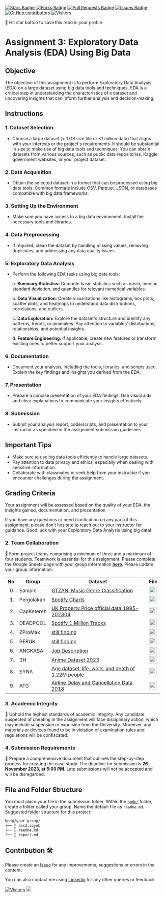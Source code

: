 
<a href="https://github.com/drshahizan/Python_EDA/stargazers"><img src="https://img.shields.io/github/stars/drshahizan/Python_EDA" alt="Stars Badge"/></a>
<a href="https://github.com/drshahizan/Python_EDA/network/members"><img src="https://img.shields.io/github/forks/drshahizan/Python_EDA" alt="Forks Badge"/></a>
<a href="https://github.com/drshahizan/Python_EDA/pulls"><img src="https://img.shields.io/github/issues-pr/drshahizan/Python_EDA" alt="Pull Requests Badge"/></a>
<a href="https://github.com/drshahizan/Python_EDA/issues"><img src="https://img.shields.io/github/issues/drshahizan/Python_EDA" alt="Issues Badge"/></a>
<a href="https://github.com/drshahizan/Python_EDA/graphs/contributors"><img alt="GitHub contributors" src="https://img.shields.io/github/contributors/drshahizan/Python_EDA?color=2b9348"></a>
![Visitors](https://api.visitorbadge.io/api/visitors?path=https%3A%2F%2Fgithub.com%2Fdrshahizan%2FPython_EDA&labelColor=%23d9e3f0&countColor=%23697689&style=flat)

🌟 Hit star button to save this repo in your profile

# Assignment 3: Exploratory Data Analysis (EDA) Using Big Data

## Objective
The objective of this assignment is to perform Exploratory Data Analysis (EDA) on a large dataset using big data tools and techniques. EDA is a critical step in understanding the characteristics of a dataset and uncovering insights that can inform further analysis and decision-making.

## Instructions

### 1. Dataset Selection
- Choose a large dataset (< 1 GB size file or <1 million data) that aligns with your interests or the project's requirements. It should be substantial in size to make use of big data tools and techniques. You can obtain datasets from various sources, such as public data repositories, Kaggle, government websites, or your project dataset.

### 2. Data Acquisition
- Obtain the selected dataset in a format that can be processed using big data tools. Common formats include CSV, Parquet, JSON, or databases compatible with big data frameworks. 

### 3. Setting Up the Environment
- Make sure you have access to a big data environment. Install the necessary tools and libraries.

### 4. Data Preprocessing
- If required, clean the dataset by handling missing values, removing duplicates, and addressing any data quality issues.

### 5. Exploratory Data Analysis
- Perform the following EDA tasks using big data tools:

   a. **Summary Statistics:** Compute basic statistics such as mean, median, standard deviation, and quantiles for relevant numerical variables.

   b. **Data Visualization:** Create visualizations like histograms, box plots, scatter plots, and heatmaps to understand data distributions, correlations, and outliers.

   c. **Data Exploration:** Explore the dataset's structure and identify any patterns, trends, or anomalies. Pay attention to variables' distributions, relationships, and potential insights.

   d. **Feature Engineering:** If applicable, create new features or transform existing ones to better support your analysis.

### 6. Documentation
- Document your analysis, including the tools, libraries, and scripts used. Explain the key findings and insights you derived from the EDA.

### 7. Presentation
- Prepare a concise presentation of your EDA findings. Use visual aids and clear explanations to communicate your insights effectively.

### 8. Submission
- Submit your analysis report, code/scripts, and presentation to your instructor as specified in the assignment submission guidelines.

## Important Tips
- Make sure to use big data tools efficiently to handle large datasets.
- Pay attention to data privacy and ethics, especially when dealing with sensitive information.
- Collaborate with classmates or seek help from your instructor if you encounter challenges during the assignment.

## Grading Criteria
Your assignment will be assessed based on the quality of your EDA, the insights gained, documentation, and presentation.

If you have any questions or need clarification on any part of this assignment, please don't hesitate to reach out to your instructor for guidance. Good luck with your Exploratory Data Analysis using big data!

### 2. Team Collaboration
🚀 Form project teams comprising a minimum of three and a maximum of four students. Teamwork is essential for this assignment. Please complete the Google Sheets page with your group information [**here**](https://docs.google.com/spreadsheets/d/1vLDgDAu2ai9rAOIKUfE1xUfTEvK2ikpXJ_1F-Xqtk_c/edit?pli=1#gid=1134911084). Please update your group information:

| No | Group  | Dataset | File |
| -----: | ---- |  ----- |  :-----: |  
| 0. | Sample  | [GTZAN: Music Genre Classification](https://www.kaggle.com/datasets/andradaolteanu/gtzan-dataset-music-genre-classification) | <a href="./sample/readme.md" ><img src="../../../images/answer.png" width="24px" height="24px" ></a> | 
| 1. | Pergolakan  | [Spotify Charts](https://www.kaggle.com/datasets/dhruvildave/spotify-charts) | <a href="./PERgolakan/readme.md" ><img src="../../../images/answer.png" width="24px" height="24px" ></a> | 
| 2. | CapKetereh  | [UK Property Price official data 1995-202304]() | <a href="https://www.kaggle.com/datasets/lorentzyeung/price-paid-data-202304" ><img src="../../../images/answer.png" width="24px" height="24px" ></a> | 
| 3. | DEADPOOL  | [Spotify 1 Million Tracks](https://www.kaggle.com/datasets/amitanshjoshi/spotify-1million-tracks/data) | <a href="https://github.com/drshahizan/Python_EDA/blob/main/assignment/ass3/hpdp/DEADPOOL/readme.md" ><img src="../../../images/answer.png" width="24px" height="24px" ></a> | 
| 4. | ZProMax  | [still finding]() | <a href="./sample/readme.md" ><img src="../../../images/answer.png" width="24px" height="24px" ></a> | 
| 5. | BERUK  | [still finding]() | <a href="./BERUK/readme.md" ><img src="../../../images/answer.png" width="24px" height="24px" ></a> |
| 6. | ANGKASA  | [Job Description](https://www.kaggle.com/datasets/ravindrasinghrana/job-description-dataset) | <a href="./ANGKASA/readme.md" ><img src="../../../images/answer.png" width="24px" height="24px" ></a> | 
| 7. | 3H  | [Anime Dataset 2023](https://www.kaggle.com/datasets/dbdmobile/myanimelist-dataset?select=final_animedataset.csv) | <a href="./3H/readme.md" ><img src="../../../images/answer.png" width="24px" height="24px" ></a> |
| 8. | SYNA  | [Age dataset: life, work, and death of 1.22M people](https://www.kaggle.com/datasets/imoore/age-dataset)  | <a href="./sample/readme.md" ><img src="../../../images/answer.png" width="24px" height="24px" ></a> |
| 9. | ATG  | [Airline Delay and Cancellation Data 2018](https://www.kaggle.com/datasets/yuanyuwendymu/airline-delay-and-cancellation-data-2009-2018?select=2018.csv)  | <a href="https://github.com/drshahizan/Python_EDA/tree/main/assignment/ass3/hpdp/ATG" ><img src="../../../images/answer.png" width="24px" height="24px" ></a> |



### 3. Academic Integrity
🚫 Uphold the highest standards of academic integrity. Any candidate suspected of cheating in the assignment will face disciplinary action, which may include suspension or expulsion from the University. Moreover, any materials or devices found to be in violation of examination rules and regulations will be confiscated.

### 4. Submission Requirements
📝 Prepare a comprehensive document that outlines the step-by-step process for creating the case study. 
The deadline for submission is **26 November 2023, at 5:00 PM**. Late submissions will not be accepted and will be disregarded.

## File and Folder Structure 

You must place your file in the submission folder. Within the [`hpdp/`](https://github.com/drshahizan/Python_EDA/edit/main/assignment/ass3/hpdp) folder, create a folder called your group. Name the default file as `readme.md`. Suggested folder structure for this project:

```html
hpdp/your_group/
├── 📄 ass3.ipynb
├── 📄 readme.md
└── 📄 report.md
```

## Contribution 🛠️
Please create an [Issue](https://github.com/drshahizan/Python_EDA/issues) for any improvements, suggestions or errors in the content.

You can also contact me using [Linkedin](https://www.linkedin.com/in/drshahizan/) for any other queries or feedback.

[![Visitors](https://api.visitorbadge.io/api/visitors?path=https%3A%2F%2Fgithub.com%2Fdrshahizan&labelColor=%23697689&countColor=%23555555&style=plastic)](https://visitorbadge.io/status?path=https%3A%2F%2Fgithub.com%2Fdrshahizan)
![](https://hit.yhype.me/github/profile?user_id=81284918)

